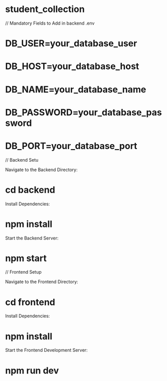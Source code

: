 # student_collection

// Mandatory Fields to Add in backend .env

# DB_USER=your_database_user
# DB_HOST=your_database_host
# DB_NAME=your_database_name
# DB_PASSWORD=your_database_password
# DB_PORT=your_database_port



// Backend Setu

Navigate to the Backend Directory:
# cd backend

Install Dependencies:
# npm install

Start the Backend Server:
# npm start



// Frontend Setup

Navigate to the Frontend Directory:
# cd frontend

Install Dependencies:
# npm install

Start the Frontend Development Server:
# npm run dev
